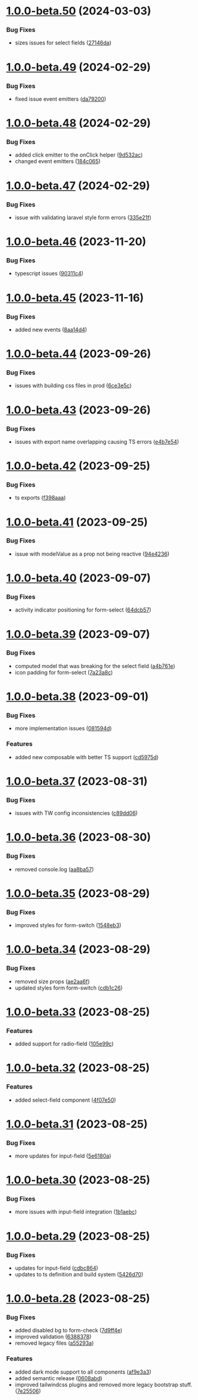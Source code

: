 # [1.0.0-beta.50](https://github.com/vue-interface/form-control/compare/v1.0.0-beta.49...v1.0.0-beta.50) (2024-03-03)


### Bug Fixes

* sizes issues for select fields ([27146da](https://github.com/vue-interface/form-control/commit/27146da5725bbc80f37636d70822b60e009e9901))

# [1.0.0-beta.49](https://github.com/vue-interface/form-control/compare/v1.0.0-beta.48...v1.0.0-beta.49) (2024-02-29)


### Bug Fixes

* fixed issue event emitters ([da79200](https://github.com/vue-interface/form-control/commit/da7920072bb1e3120b5c20898b5286d43efd5eb7))

# [1.0.0-beta.48](https://github.com/vue-interface/form-control/compare/v1.0.0-beta.47...v1.0.0-beta.48) (2024-02-29)


### Bug Fixes

* added click emitter to the onClick helper ([9d532ac](https://github.com/vue-interface/form-control/commit/9d532aca23f9c515e96c665b458b4e56b17cedf4))
* changed event emitters ([184c065](https://github.com/vue-interface/form-control/commit/184c06566fd50cf26976a19f43aa641167267e37))

# [1.0.0-beta.47](https://github.com/vue-interface/form-control/compare/v1.0.0-beta.46...v1.0.0-beta.47) (2024-02-29)


### Bug Fixes

* issue with validating laravel style form errors ([335e21f](https://github.com/vue-interface/form-control/commit/335e21f5ff20edb450abb78665f991fc7d0c6a0d))

# [1.0.0-beta.46](https://github.com/vue-interface/form-control/compare/v1.0.0-beta.45...v1.0.0-beta.46) (2023-11-20)


### Bug Fixes

* typescript issues ([90311c4](https://github.com/vue-interface/form-control/commit/90311c4e7f6eaa94e42295a799c2b41148c9e33d))

# [1.0.0-beta.45](https://github.com/vue-interface/form-control/compare/v1.0.0-beta.44...v1.0.0-beta.45) (2023-11-16)


### Bug Fixes

* added new events ([8aa14d4](https://github.com/vue-interface/form-control/commit/8aa14d46a6701c7c8035143e93b51cb5eac29200))

# [1.0.0-beta.44](https://github.com/vue-interface/form-control/compare/v1.0.0-beta.43...v1.0.0-beta.44) (2023-09-26)


### Bug Fixes

* issues with building css files in prod ([6ce3e5c](https://github.com/vue-interface/form-control/commit/6ce3e5c64f769c405f501ba3453101dcb6309301))

# [1.0.0-beta.43](https://github.com/vue-interface/form-control/compare/v1.0.0-beta.42...v1.0.0-beta.43) (2023-09-26)


### Bug Fixes

* issues with export name overlapping causing TS errors ([e4b7e54](https://github.com/vue-interface/form-control/commit/e4b7e5495bd11f7c4f40e59e81cdfefc388765f7))

# [1.0.0-beta.42](https://github.com/vue-interface/form-control/compare/v1.0.0-beta.41...v1.0.0-beta.42) (2023-09-25)


### Bug Fixes

* ts exports ([f398aaa](https://github.com/vue-interface/form-control/commit/f398aaa04b87feb3c7ce17a53ae9d1aad1a011f3))

# [1.0.0-beta.41](https://github.com/vue-interface/form-control/compare/v1.0.0-beta.40...v1.0.0-beta.41) (2023-09-25)


### Bug Fixes

* issue with modelValue as a prop not being reactive ([94e4236](https://github.com/vue-interface/form-control/commit/94e42364a528081b539c2ebc8694ed469d30fa3d))

# [1.0.0-beta.40](https://github.com/vue-interface/form-control/compare/v1.0.0-beta.39...v1.0.0-beta.40) (2023-09-07)


### Bug Fixes

* activity indicator positioning for form-select ([64dcb57](https://github.com/vue-interface/form-control/commit/64dcb571c5d9aa75ef4e80957a303c150465d3a4))

# [1.0.0-beta.39](https://github.com/vue-interface/form-control/compare/v1.0.0-beta.38...v1.0.0-beta.39) (2023-09-07)


### Bug Fixes

* computed model that was breaking for the select field ([a4b761e](https://github.com/vue-interface/form-control/commit/a4b761e12e01b859c72de9608d223d2396e08077))
* icon padding for form-select ([7a23a8c](https://github.com/vue-interface/form-control/commit/7a23a8c9af3de71f17870efa16b3abf20fefa783))

# [1.0.0-beta.38](https://github.com/vue-interface/form-control/compare/v1.0.0-beta.37...v1.0.0-beta.38) (2023-09-01)


### Bug Fixes

* more implementation issues ([081594d](https://github.com/vue-interface/form-control/commit/081594da0746784983ec0bbc4cfe42bbd1c86266))


### Features

* added new composable with better TS support ([cd5975d](https://github.com/vue-interface/form-control/commit/cd5975df3a0dd91d62de7c64ec508f94d616c643))

# [1.0.0-beta.37](https://github.com/vue-interface/form-control/compare/v1.0.0-beta.36...v1.0.0-beta.37) (2023-08-31)


### Bug Fixes

* issues with TW config inconsistencies ([c89dd06](https://github.com/vue-interface/form-control/commit/c89dd06347ecf24025a8d4a3284ff781d57e3df9))

# [1.0.0-beta.36](https://github.com/vue-interface/form-control/compare/v1.0.0-beta.35...v1.0.0-beta.36) (2023-08-30)


### Bug Fixes

* removed console.log ([aa8ba57](https://github.com/vue-interface/form-control/commit/aa8ba57b139336e2f3a6be15b9b577487cc0133a))

# [1.0.0-beta.35](https://github.com/vue-interface/form-control/compare/v1.0.0-beta.34...v1.0.0-beta.35) (2023-08-29)


### Bug Fixes

* improved styles for form-switch ([1548eb3](https://github.com/vue-interface/form-control/commit/1548eb3f6b3ea6114ade9f46d35ae5ce6077eb4b))

# [1.0.0-beta.34](https://github.com/vue-interface/form-control/compare/v1.0.0-beta.33...v1.0.0-beta.34) (2023-08-29)


### Bug Fixes

* removed size props ([ae2aa6f](https://github.com/vue-interface/form-control/commit/ae2aa6f6193b60d92ee19593816806edce854825))
* updated styles form form-switch ([cdb1c26](https://github.com/vue-interface/form-control/commit/cdb1c26b10c10c37f3cfd8d937fbc25ffcfb6d65))

# [1.0.0-beta.33](https://github.com/vue-interface/form-control/compare/v1.0.0-beta.32...v1.0.0-beta.33) (2023-08-25)


### Features

* added support for radio-field ([105e99c](https://github.com/vue-interface/form-control/commit/105e99c34770b0ab1a3193450032912c72a67d33))

# [1.0.0-beta.32](https://github.com/vue-interface/form-control/compare/v1.0.0-beta.31...v1.0.0-beta.32) (2023-08-25)


### Features

* added select-field component ([4f07e50](https://github.com/vue-interface/form-control/commit/4f07e50268cc69f716ad1876426176e1e6bd49aa))

# [1.0.0-beta.31](https://github.com/vue-interface/form-control/compare/v1.0.0-beta.30...v1.0.0-beta.31) (2023-08-25)


### Bug Fixes

* more updates for input-field ([5e6180a](https://github.com/vue-interface/form-control/commit/5e6180a0ff1f27da5c8399b8814bf000ac6db237))

# [1.0.0-beta.30](https://github.com/vue-interface/form-control/compare/v1.0.0-beta.29...v1.0.0-beta.30) (2023-08-25)


### Bug Fixes

* more issues with input-field integration ([1b1aebc](https://github.com/vue-interface/form-control/commit/1b1aebc1b6b7bf1a9ad9210d55a0f119b2b05a56))

# [1.0.0-beta.29](https://github.com/vue-interface/form-control/compare/v1.0.0-beta.28...v1.0.0-beta.29) (2023-08-25)


### Bug Fixes

* updates for input-field ([cdbc864](https://github.com/vue-interface/form-control/commit/cdbc864aa30b57911be2d14761e7a1cac1c51463))
* updates to ts definition and build system ([5426d70](https://github.com/vue-interface/form-control/commit/5426d7035eb3fcddbbcf115a1f8ce22dbfa2ddf2))

# [1.0.0-beta.28](https://github.com/vue-interface/form-control/compare/v1.0.0-beta.27...v1.0.0-beta.28) (2023-08-25)


### Bug Fixes

* added disabled bg to form-check ([7d9ff4e](https://github.com/vue-interface/form-control/commit/7d9ff4e12ede204c66561b4f21533e051eaad882))
* improved validation ([6388378](https://github.com/vue-interface/form-control/commit/638837883a4ce86fa70a5a3d43532c51a222a938))
* removed legacy files ([a55293a](https://github.com/vue-interface/form-control/commit/a55293a4a00732b56dd95859827b1b385168b16d))


### Features

* added dark mode support to all components ([af9e3a3](https://github.com/vue-interface/form-control/commit/af9e3a30adff75af76e839891a8c5e261f559984))
* added semantic release ([0608abd](https://github.com/vue-interface/form-control/commit/0608abd85a6c405804ca948c35eb7e087bb9d825))
* improved tailwindcss plugins and removed more legacy bootstrap stuff. ([7e25506](https://github.com/vue-interface/form-control/commit/7e25506eba0fa457dae1e6814685a6226b9de142))
